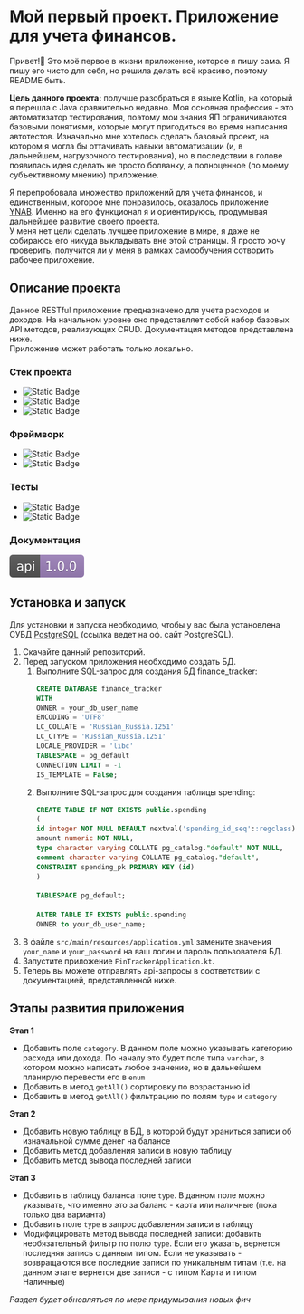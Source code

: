 # Мой первый проект. Приложение для учета финансов.

Привет!👋 Это моё первое в жизни приложение, которое я пишу сама. Я пишу его чисто для себя, но решила делать всё 
красиво, поэтому README быть.

**Цель данного проекта:** получше разобраться в языке Kotlin, на который я перешла с Java сравнительно недавно. 
Моя основная профессия - это автоматизатор тестирования, поэтому мои знания ЯП ограничиваются базовыми понятиями, 
которые могут пригодиться во время написания автотестов.
Изначально мне хотелось сделать базовый проект, на котором я могла бы оттачивать навыки автоматизации 
(и, в дальнейшем, нагрузочного тестирования), но в последствии в голове появилась идея сделать не просто болванку, 
а полноценное (по моему субъективному мнению) приложение.

Я перепробовала множество приложений для учета финансов, и единственным, которое мне понравилось, 
оказалось приложение [YNAB](https://www.ynab.com/). Именно на его функционал я и ориентируюсь, продумывая дальнейшее развитие своего проекта.  
У меня нет цели сделать лучшее приложение в мире, я даже не собираюсь его никуда выкладывать вне этой страницы. 
Я просто хочу проверить, получится ли у меня в рамках самообучения сотворить рабочее приложение.

## Описание проекта
Данное RESTful приложение предназначено для учета расходов и доходов. На начальном уровне оно представляет собой 
набор базовых API методов, реализующих CRUD. Документация методов представлена ниже.  
Приложение может работать только локально.


### Стек проекта
- ![Static Badge](https://img.shields.io/badge/Kotlin-7f52ff?logo=Kotlin&logoColor=white)
- ![Static Badge](https://img.shields.io/badge/Gradle-02303A?logo=gradle&logoColor=white)
- ![Static Badge](https://img.shields.io/badge/PostgreSQL-4169E1?logo=postgresql&logoColor=white)

### Фреймворк
- ![Static Badge](https://img.shields.io/badge/Spring%20Boot%20Web-6DB33F?logo=spring&logoColor=white)
- ![Static Badge](https://img.shields.io/badge/Spring%20Data%20JPA-6DB33F?logo=spring&logoColor=white)

### Тесты
- ![Static Badge](https://img.shields.io/badge/JUnit%205-25A162?logo=junit5&logoColor=white)
- ![Static Badge](https://img.shields.io/badge/Spring%20Boot%20Test-6DB33F?logo=spring&logoColor=white)

### Документация
<html>
 <body> 
   <a href="https://apsenty.github.io/fin-tracker/"><img src="src/main/resources/documentation/api-badge.svg" alt="Документация"></a>
 </body> 
</html>

## Установка и запуск
Для установки и запуска необходимо, чтобы у вас была установлена СУБД [PostgreSQL](https://www.postgresql.org/download/)
(ссылка ведет на оф. сайт PostgreSQL).

1. Скачайте данный репозиторий.
2. Перед запуском приложения необходимо создать БД.
   1. Выполните SQL-запрос для создания БД finance_tracker:
      ```sql 
      CREATE DATABASE finance_tracker
      WITH
      OWNER = your_db_user_name
      ENCODING = 'UTF8'
      LC_COLLATE = 'Russian_Russia.1251'
      LC_CTYPE = 'Russian_Russia.1251'
      LOCALE_PROVIDER = 'libc'
      TABLESPACE = pg_default
      CONNECTION LIMIT = -1
      IS_TEMPLATE = False;

   2. Выполните SQL-запрос для создания таблицы spending:
      ```sql
      CREATE TABLE IF NOT EXISTS public.spending
      (
      id integer NOT NULL DEFAULT nextval('spending_id_seq'::regclass),
      amount numeric NOT NULL,
      type character varying COLLATE pg_catalog."default" NOT NULL,
      comment character varying COLLATE pg_catalog."default",
      CONSTRAINT spending_pk PRIMARY KEY (id)
      )
   
      TABLESPACE pg_default;
   
      ALTER TABLE IF EXISTS public.spending
      OWNER to your_db_user_name;
3. В файле `src/main/resources/application.yml` замените значения `your_name` и `your_password` на ваш логин и пароль пользователя БД.
4. Запустите приложение `FinTrackerApplication.kt`.
5. Теперь вы можете отправлять api-запросы в соответствии с документацией, представленной ниже.

## Этапы развития приложения
**Этап 1**
- Добавить поле `category`. В данном поле можно указывать категорию расхода или дохода. По началу это будет поле типа `varchar`, в котором можно написать любое значение, но в дальнейшем планирую перевести его в `enum`
- Добавить в метод `getAll()` сортировку по возрастанию id
- Добавить в метод `getAll()` фильтрацию по полям `type` и `category`

**Этап 2**
- Добавить новую таблицу в БД, в которой будут храниться записи об изначальной сумме денег на балансе
- Добавить метод добавления записи в новую таблицу
- Добавить метод вывода последней записи

**Этап 3**
- Добавить в таблицу баланса поле `type`. В данном поле можно указывать, что именно это за баланс - карта или наличные (пока только два варианта)
- Добавить поле `type` в запрос добавления записи в таблицу
- Модифицировать метод вывода последней записи: добавить необязательный фильтр по полю `type`. Если его указать, вернется последняя запись с данным типом. Если не указывать - возвращаются все последние записи по уникальным типам (т.е. на данном этапе вернется две записи - с типом Карта и типом Наличные)

*Раздел будет обновляться по мере придумывания новых фич*

